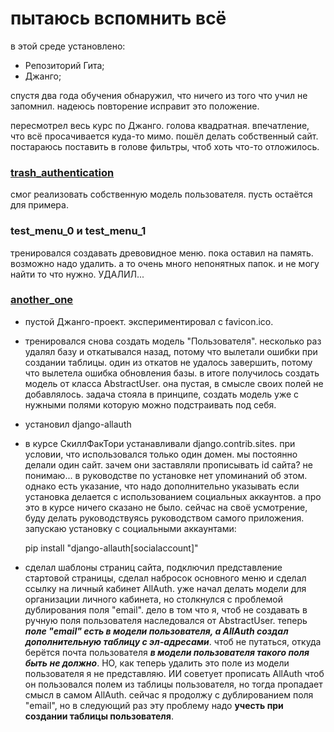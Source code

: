 # пытаюсь вспомнить всё


в этой среде установлено:
- Репозиторий Гита;
- Джанго;

спустя два года обучения обнаружил, что ничего из того что учил не запомнил. 
надеюсь повторение исправит это положение.

пересмотрел весь курс по Джанго. голова квадратная. впечатление, что всё просачивается куда-то мимо.
пошёл делать собственный сайт. постараюсь поставить в голове фильтры, чтоб хоть что-то отложилось.

### [trash_authentication](trash_authentication)
смог реализовать собственную модель пользователя. пусть остаётся для примера.

### test_menu_0 и test_menu_1
тренировался создавать древовидное меню. пока оставил на память. возможно надо удалить. 
а то очень много непонятных папок. и не могу найти то что нужно. УДАЛИЛ...

### [another_one](another_one)
- пустой Джанго-проект. экспериментировал с favicon.ico.
- тренировался снова создать модель "Пользователя". несколько раз удалял базу и откатывался назад, потому что вылетали 
ошибки при создании таблицы. один из откатов не удалось завершить, потому что вылетела ошибка обновления базы. в итоге 
получилось создать модель от класса AbstractUser. она пустая, в смысле своих полей не добавлялось. задача стояла 
в принципе, создать модель уже с нужными полями которую можно подстраивать под себя.
- установил django-allauth

- в курсе СкиллФакТори устанавливали django.contrib.sites. при условии, что использовался только один домен. мы 
постоянно делали один сайт. зачем они заставляли прописывать id сайта? не понимаю... в руководстве по установке нет 
упоминаний об этом. однако есть указание, что надо дополнительно указывать если установка делается с использованием 
социальных аккаунтов. а про это в курсе ничего сказано не было. сейчас на своё усмотрение, буду делать руководствуясь 
руководством самого приложения. запускаю установку с социальными аккаунтами:


    pip install "django-allauth[socialaccount]"

- сделал шаблоны страниц сайта, подключил представление стартовой страницы, сделал набросок основного меню и сделал 
ссылку на личный кабинет AllAuth. уже начал делать модели для организации личного кабинета, но столкнулся с проблемой 
дублирования поля "email". дело в том что я, чтоб не создавать в ручную поля пользователя наследовался от AbstractUser. 
теперь _**поле "email" есть в модели пользователя, а AllAuth создал дополнительную таблицу с эл-адресами**_. чтоб не 
путаться, откуда берётся почта пользователя _**в модели пользователя такого поля быть не должно**_. НО, как теперь 
удалить это поле из модели пользователя я не представляю. ИИ советует прописать AllAuth чтоб он пользовался полем 
из таблицы пользователя, но тогда пропадает смысл в самом AllAuth. сейчас я продолжу с дублированием поля "email", 
но в следующий раз эту проблему надо **учесть при создании таблицы пользователя**.
